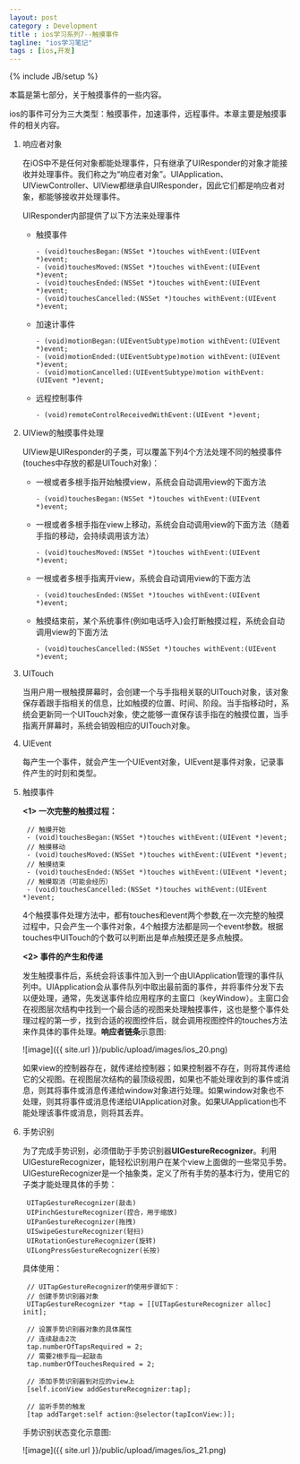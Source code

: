 ```yaml
---
layout: post
category : Development
title : ios学习系列7--触摸事件
tagline: "ios学习笔记"
tags : [ios,开发]
---
```

{% include JB/setup %}

本篇是第七部分，关于触摸事件的一些内容。

ios的事件可分为三大类型：触摸事件，加速事件，远程事件。本章主要是触摸事件的相关内容。

1. 响应者对象

   在iOS中不是任何对象都能处理事件，只有继承了UIResponder的对象才能接收并处理事件。我们称之为“响应者对象”。UIApplication、UIViewController、UIView都继承自UIResponder，因此它们都是响应者对象，都能够接收并处理事件。
   
   UIResponder内部提供了以下方法来处理事件
   
   * 触摸事件
  
		 - (void)touchesBegan:(NSSet *)touches withEvent:(UIEvent *)event;
		 - (void)touchesMoved:(NSSet *)touches withEvent:(UIEvent *)event;
		 - (void)touchesEnded:(NSSet *)touches withEvent:(UIEvent *)event;
		 - (void)touchesCancelled:(NSSet *)touches withEvent:(UIEvent *)event;

   * 加速计事件
  
		 - (void)motionBegan:(UIEventSubtype)motion withEvent:(UIEvent *)event;
		 - (void)motionEnded:(UIEventSubtype)motion withEvent:(UIEvent *)event;
		 - (void)motionCancelled:(UIEventSubtype)motion withEvent:(UIEvent *)event;

   * 远程控制事件
  
		 - (void)remoteControlReceivedWithEvent:(UIEvent *)event;

2. UIView的触摸事件处理

   UIView是UIResponder的子类，可以覆盖下列4个方法处理不同的触摸事件(touches中存放的都是UITouch对象)：

	  * 一根或者多根手指开始触摸view，系统会自动调用view的下面方法
	  
	        - (void)touchesBegan:(NSSet *)touches withEvent:(UIEvent *)event;
	
	  * 一根或者多根手指在view上移动，系统会自动调用view的下面方法（随着手指的移动，会持续调用该方法）
	  
			- (void)touchesMoved:(NSSet *)touches withEvent:(UIEvent *)event;
	
	  * 一根或者多根手指离开view，系统会自动调用view的下面方法
	
			- (void)touchesEnded:(NSSet *)touches withEvent:(UIEvent *)event;
	
	  * 触摸结束前，某个系统事件(例如电话呼入)会打断触摸过程，系统会自动调用view的下面方法
	  
	        - (void)touchesCancelled:(NSSet *)touches withEvent:(UIEvent *)event;

3. UITouch

   当用户用一根触摸屏幕时，会创建一个与手指相关联的UITouch对象，该对象保存着跟手指相关的信息，比如触摸的位置、时间、阶段。当手指移动时，系统会更新同一个UITouch对象，使之能够一直保存该手指在的触摸位置，当手指离开屏幕时，系统会销毁相应的UITouch对象。

4. UIEvent

   每产生一个事件，就会产生一个UIEvent对象，UIEvent是事件对象，记录事件产生的时刻和类型。

5. 触摸事件

   **<1> 一次完整的触摸过程：**
   
		// 触摸开始
	    - (void)touchesBegan:(NSSet *)touches withEvent:(UIEvent *)event;
		// 触摸移动
		- (void)touchesMoved:(NSSet *)touches withEvent:(UIEvent *)event;
		// 触摸结束
		- (void)touchesEnded:(NSSet *)touches withEvent:(UIEvent *)event;
		// 触摸取消（可能会经历）
		- (void)touchesCancelled:(NSSet *)touches withEvent:(UIEvent *)event;

   4个触摸事件处理方法中，都有touches和event两个参数,在一次完整的触摸过程中，只会产生一个事件对象，4个触摸方法都是同一个event参数。根据touches中UITouch的个数可以判断出是单点触摸还是多点触摸。

   **<2> 事件的产生和传递**
    
   发生触摸事件后，系统会将该事件加入到一个由UIApplication管理的事件队列中。UIApplication会从事件队列中取出最前面的事件，并将事件分发下去以便处理，通常，先发送事件给应用程序的主窗口（keyWindow）。主窗口会在视图层次结构中找到一个最合适的视图来处理触摸事件，这也是整个事件处理过程的第一步，找到合适的视图控件后，就会调用视图控件的touches方法来作具体的事件处理。**响应者链条**示意图:

   ![image]({{ site.url }}/public/upload/images/ios_20.png)
   
   如果view的控制器存在，就传递给控制器；如果控制器不存在，则将其传递给它的父视图。在视图层次结构的最顶级视图，如果也不能处理收到的事件或消息，则其将事件或消息传递给window对象进行处理。如果window对象也不处理，则其将事件或消息传递给UIApplication对象。如果UIApplication也不能处理该事件或消息，则将其丢弃。

6. 手势识别

    为了完成手势识别，必须借助于手势识别器**UIGestureRecognizer**。利用UIGestureRecognizer，能轻松识别用户在某个view上面做的一些常见手势。UIGestureRecognizer是一个抽象类，定义了所有手势的基本行为，使用它的子类才能处理具体的手势：

	    UITapGestureRecognizer(敲击)
	    UIPinchGestureRecognizer(捏合，用于缩放)
	    UIPanGestureRecognizer(拖拽)
	    UISwipeGestureRecognizer(轻扫)
	    UIRotationGestureRecognizer(旋转)
	    UILongPressGestureRecognizer(长按)
  
   具体使用：
  
		// UITapGestureRecognizer的使用步骤如下：
		// 创建手势识别器对象
		UITapGestureRecognizer *tap = [[UITapGestureRecognizer alloc] init];
		
		// 设置手势识别器对象的具体属性
		// 连续敲击2次
		tap.numberOfTapsRequired = 2;
		// 需要2根手指一起敲击
		tap.numberOfTouchesRequired = 2;
		
		// 添加手势识别器到对应的view上
		[self.iconView addGestureRecognizer:tap];
		
		// 监听手势的触发
		[tap addTarget:self action:@selector(tapIconView:)];

   手势识别状态变化示意图:
   
   ![image]({{ site.url }}/public/upload/images/ios_21.png)